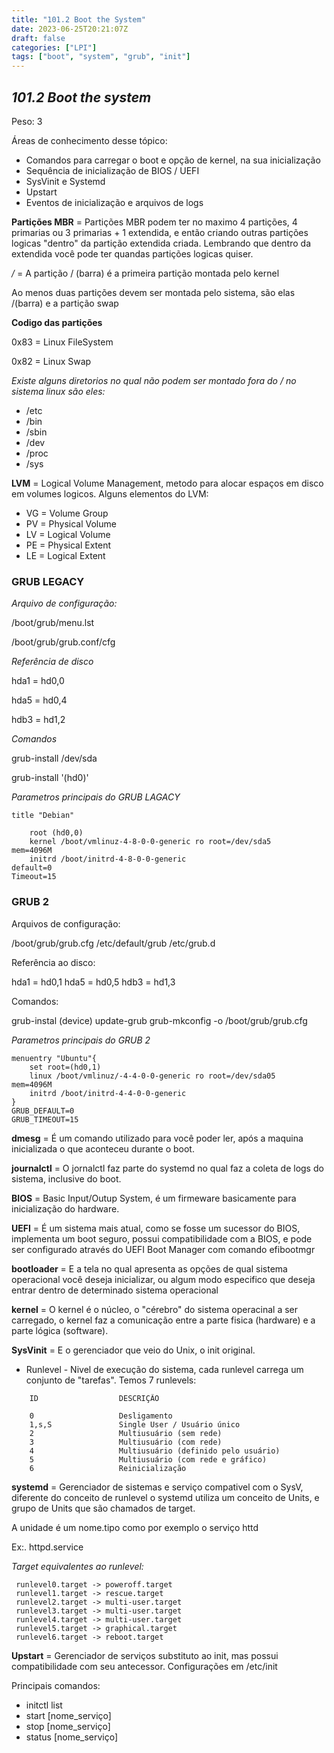 ```yaml
---
title: "101.2 Boot the System"
date: 2023-06-25T20:21:07Z
draft: false
categories: ["LPI"]
tags: ["boot", "system", "grub", "init"]
---
```


## ***101.2 Boot the system***
Peso: 3

Áreas de conhecimento desse tópico:

* Comandos para carregar o boot e opção de kernel, na sua inicialização
* Sequência de inicialização de BIOS / UEFI 
* SysVinit e Systemd
* Upstart
* Eventos de inicialização e arquivos de logs

**Partições MBR** = Partições MBR podem ter no maximo 4 partições, 4 primarias ou 3 primarias + 1 extendida, e então criando outras partições logicas "dentro" da partição extendida criada. Lembrando que dentro da extendida você pode ter quandas partições logicas quiser. 

*/* = A partição / (barra) é a primeira partição montada pelo kernel

Ao menos duas partições devem ser montada pelo sistema, são elas /(barra) e a partição swap

**Codigo das partições** 

0x83 = Linux FileSystem

0x82 = Linux Swap

*Existe alguns diretorios no qual não podem ser montado fora do / no sistema linux são eles:*

* /etc
* /bin
* /sbin
* /dev
* /proc
* /sys

**LVM** = Logical Volume Management, metodo para alocar espaços em disco em volumes logicos. Alguns elementos do LVM:

* VG = Volume Group
* PV = Physical  Volume
* LV = Logical Volume
* PE = Physical Extent
* LE = Logical Extent

### **GRUB LEGACY**
*Arquivo de configuração:*

/boot/grub/menu.lst

/boot/grub/grub.conf/cfg

*Referência de disco*

hda1 = hd0,0

hda5 = hd0,4

hdb3 = hd1,2

*Comandos*

grub-install /dev/sda

grub-install '(hd0)'

*Parametros principais do GRUB LAGACY*

    title "Debian"

        root (hd0,0)
        kernel /boot/vmlinuz-4-8-0-0-generic ro root=/dev/sda5
    mem=4096M
        initrd /boot/initrd-4-8-0-0-generic 
    default=0
    Timeout=15


### **GRUB 2**

Arquivos de configuração:

/boot/grub/grub.cfg
/etc/default/grub
/etc/grub.d

Referência ao disco:

hda1 = hd0,1 
hda5 = hd0,5
hdb3 = hd1,3

Comandos:

grub-instal (device)
update-grub
grub-mkconfig -o /boot/grub/grub.cfg

*Parametros principais do GRUB 2*
    
    menuentry "Ubuntu"{
        set root=(hd0,1) 
        linux /boot/vmlinuz/-4-4-0-0-generic ro root=/dev/sda05 
    mem=4096M
        initrd /boot/initrd-4-4-0-0-generic
    }
    GRUB_DEFAULT=0
    GRUB_TIMEOUT=15

**dmesg** = É um comando utilizado para você poder ler, após a maquina inicializada o que aconteceu durante o boot.

**journalctl** = O jornalctl faz parte do systemd no qual faz a coleta de logs do sistema, inclusive do boot. 

**BIOS** = Basic Input/Outup System, é um firmeware basicamente para inicialização do hardware. 

**UEFI** = É um sistema mais atual, como se fosse um sucessor do BIOS, implementa um boot seguro, possui compatibilidade com a BIOS, e pode ser configurado através do UEFI Boot Manager com comando efibootmgr

**bootloader** = E a tela no qual apresenta as opções de qual sistema operacional você deseja inicializar, ou algum modo especifico que deseja entrar dentro de determinado sistema operacional

**kernel** = O kernel é o núcleo, o "cérebro" do sistema operacinal a ser carregado, o kernel faz a comunicação entre a parte fisica (hardware) e a parte lógica (software).

**SysVinit** = E o gerenciador que veio do Unix, o init original. 
* Runlevel - Nivel de execução do sistema, cada runlevel carrega um conjunto de "tarefas". Temos 7 runlevels:

```
    ID                  DESCRIÇÃO

    0                   Desligamento
    1,s,S               Single User / Usuário único
    2                   Multiusuário (sem rede)
    3                   Multiusuário (com rede)
    4                   Multiusuário (definido pelo usuário)
    5                   Multiusuário (com rede e gráfico)
    6                   Reinicialização

```


**systemd** = Gerenciador de sistemas e serviço compativel com o SysV, diferente do conceito de runlevel o systemd utiliza um conceito de Units, e grupo de Units que são chamados de target. 

A unidade é um nome.tipo como por exemplo o serviço httd 

Ex:. httpd.service

*Target equivalentes ao runlevel:*

```
 runlevel0.target -> poweroff.target
 runlevel1.target -> rescue.target
 runlevel2.target -> multi-user.target
 runlevel3.target -> multi-user.target
 runlevel4.target -> multi-user.target
 runlevel5.target -> graphical.target
 runlevel6.target -> reboot.target

```

**Upstart** = Gerenciador de serviços substituto ao init, mas possui compatibilidade com seu antecessor. 
Configurações em /etc/init

Principais comandos:

* initctl list
* start [nome_serviço]
* stop [nome_serviço]
* status [nome_serviço]